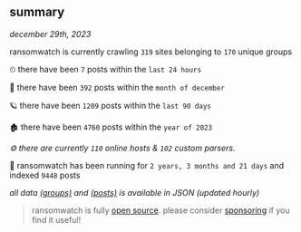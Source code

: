 
## summary
_december 29th, 2023_

ransomwatch is currently crawling `319` sites belonging to `170` unique groups

⏲ there have been `7` posts within the `last 24 hours`

🦈 there have been `392` posts within the `month of december`

🪐 there have been `1209` posts within the `last 90 days`

🏚 there have been `4760` posts within the `year of 2023`

_⚙️ there are currently `110` online hosts & `102` custom parsers._

🦕 ransomwatch has been running for `2 years, 3 months and 21 days` and indexed `9448` posts

_all data  [(groups)](http://ransomwhat.telemetry.ltd/groups) and [(posts)](http://ransomwhat.telemetry.ltd/posts) is available in JSON (updated hourly)_

> ransomwatch is fully [open source](https://github.com/joshhighet/ransomwatch#ransomwatch--). please consider [sponsoring](https://github.com/sponsors/joshhighet) if you find it useful!

